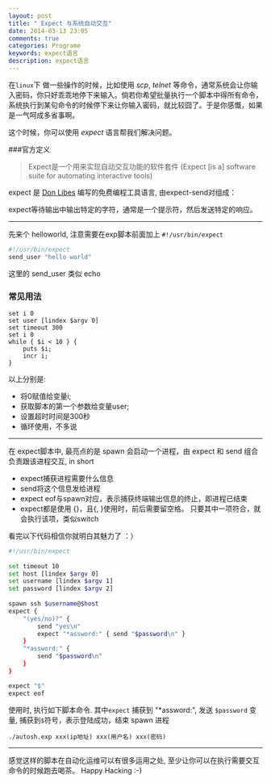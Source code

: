 ```yaml
---
layout: post
title: " Expect 与系统自动交互"
date: 2014-03-13 23:05
comments: true
categories: Programe
keywords: expect语言
description: expect语言
---
```


在`linux`下 做一些操作的时候，比如使用 *scp*, *telnet* 等命令，通常系统会让你输入密码，你只好乖乖地停下来输入。倘若你希望批量执行一个脚本中得所有命令，系统执行到某句命令的时候停下来让你输入密码，就比较囧了。于是你感慨，如果是一气呵成多省事啊。

这个时候，你可以使用 *expect* 语言帮我们解决问题。

###官方定义
> Expect是一个用来实现自动交互功能的软件套件 (Expect [is a] software suite for automating interactive tools)

expect 是 [Don Libes](http://en.wikipedia.org/wiki/Don_Libes) 编写的免费编程工具语言, 由expect-send对组成：

expect等待输出中输出特定的字符，通常是一个提示符，然后发送特定的响应。

-------------------------------------------------

先来个 helloworld, 注意需要在exp脚本前面加上 `#!/usr/bin/expect`

```sh
#!/usr/bin/expect
send_user "hello world"
```

这里的 send_user 类似 echo 

### 常见用法

```
set i 0    
set user [lindex $argv 0]
set timeout 300
set i 0
while { $i < 10 } {
    puts $i;
    incr i;
}
```

以上分别是:

+ 将0赋值给变量i;
+ 获取脚本的第一个参数给变量user;
+ 设置超时时间是300秒
+ 循环使用，不多说

-------------------------

在 expect脚本中, 最亮点的是 spawn 会启动一个进程，由 expect 和 send 组合负责跟该进程交互, in short 

+ expect捕获进程需要什么信息
+ send将这个信息发给进程
+ expect eof与spawn对应，表示捕获终端输出信息的终止，即进程已结束
+ expect都是使用 {}，且{, }使用时，前后需要留空格。 只要其中一项符合，就会执行该项，类似switch

看完以下代码相信你就明白其魅力了 ：）

```sh
#!/usr/bin/expect
  
set timeout 10
set host [lindex $argv 0]
set username [lindex $argv 1]
set password [lindex $argv 2]
 
spawn ssh $username@$host
expect {
    "(yes/no)?" {
        send "yes\n"
        expect "*assword:" { send "$password\n" }
    }
    "*assword:" {
        send "$password\n"
    }
}

expect "$"
expect eof
```

使用时, 执行如下脚本命令.  其中`expect` 捕获到 "*assword:", 发送 `$password` 变量,  捕获到`$`符号，表示登陆成功，结束 spawn 进程

```
./autosh.exp xxx(ip地址) xxx(用户名) xxx(密码)
```

-----------------------------

感觉这样的脚本在自动化运维可以有很多运用之处, 至少让你可以在执行需要交互命令的时候跑去喝茶。
Happy Hacking :-)


